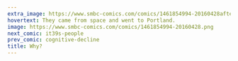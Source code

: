 ```yaml
---
extra_image: https://www.smbc-comics.com/comics/1461854994-20160428after.png
hovertext: They came from space and went to Portland.
image: https://www.smbc-comics.com/comics/1461854994-20160428.png
next_comic: it39s-people
prev_comic: cognitive-decline
title: Why?
---
```


